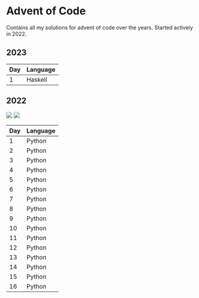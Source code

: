 # Advent of Code

Contains all my solutions for advent of code over the years. Started actively in 2022.

## 2023

| Day | Language |
| --- | -------- |
|  1  | Haskell  |

## 2022

![](https://img.shields.io/badge/stars%20⭐-32-yellow)
![](https://img.shields.io/badge/days%20completed-16-red)

| Day | Language |
| --- | -------- |
|  1  | Python   |
|  2  | Python   |
|  3  | Python   |
|  4  | Python   |
|  5  | Python   |
|  6  | Python   |
|  7  | Python   |
|  8  | Python   |
|  9  | Python   |
| 10  | Python   |
| 11  | Python   |
| 12  | Python   |
| 13  | Python   |
| 14  | Python   |
| 15  | Python   |
| 16  | Python   |